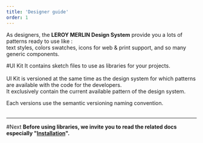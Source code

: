 ```yaml
---
title: 'Designer guide'
order: 1
---
```



As designers, the **LEROY MERLIN Design System** provide you a lots of patterns ready to use like :<br>
text styles, colors swatches, icons for web & print support, and so many generic components.

#UI Kit
It contains sketch files to use as libraries for your projects.<br>
<br>
UI Kit is versioned at the same time as the design system for which patterns are available with the code for the developers.<br>
It exclusively contain the current available pattern of the design system.

Each versions use the semantic versioning naming convention.
<br>
<br>

***

#Next
**Before using libraries, we invite you to read the related docs especially "[Installation](installation/)".**

